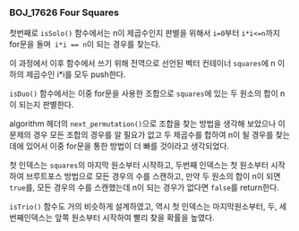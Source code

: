 ### BOJ_17626 Four Squares

첫번째로 `isSolo()` 함수에서는  n이 제곱수인지 판별을 위해서 `i=0`부터 `i*i<=n`까지 for문을 돌며` i*i == n`이 되는 경우를 찾는다.

이 과정에서 이후 함수에서 쓰기 위해 전역으로 선언된 벡터 컨테이너 `squares`에 n 이하의 제곱수인 i*i를 모두 push한다.

`isDuo()` 함수에서는 이중 for문을 사용한 조합으로 `squares`에 있는 두 원소의 합이 n이 되는지 판별한다.

algorithm 헤더의 `next_permutation()`으로 조합을 찾는 방법을 생각해 보았으나 이 문제의 경우 모든 조합의 경우를 알 필요가 없고 두 제곱수를 합하여 n이 될 경우를 찾는 데에 있어서 이중 for문을 통한 방법이 더 빠를 것이라고 생각되었다.

첫 인덱스는 `squares`의 마지막 원소부터 시작하고, 두번째 인덱스는 첫 원소부터 시작하여 브루트포스 방법으로 모든 경우의 수를 스캔하고, 만약 두 원소의 합이 n이 되면 `true`를, 모든 경우의 수를 스캔했는데 n이 되는 경우가 없다면 `false`를 return한다.

`isTrio()` 함수도 거의 비슷하게 설계하였고, 역시 첫 인덱스는 마지막원소부터, 두, 세번째인덱스는 앞쪽 원소부터 시작하여 빨리 찾을 확률을 높였다.



